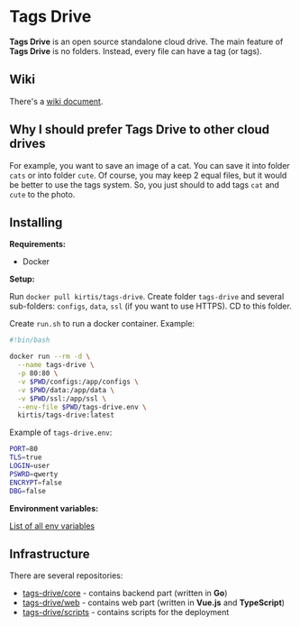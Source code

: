 # Tags Drive

**Tags Drive** is an open source standalone cloud drive. The main feature of **Tags Drive** is no folders. Instead, every file can have a tag (or tags).

## Wiki

There's a [wiki document](WIKI.md).

## Why I should prefer Tags Drive to other cloud drives

For example, you want to save an image of a cat. You can save it into folder `cats` or into folder `cute`. Of course, you may keep 2 equal files, but it would be better to use the tags system. So, you just should to add tags `cat` and `cute` to the photo.

## Installing

**Requirements:**

- Docker

**Setup:**

Run `docker pull kirtis/tags-drive`. Create folder `tags-drive` and several sub-folders: `configs`, `data`, `ssl` (if you want to use HTTPS). CD to this folder.

Create `run.sh` to run a docker container. Example:

```sh
#!bin/bash

docker run --rm -d \
  --name tags-drive \
  -p 80:80 \
  -v $PWD/configs:/app/configs \
  -v $PWD/data:/app/data \
  -v $PWD/ssl:/app/ssl \
  --env-file $PWD/tags-drive.env \
  kirtis/tags-drive:latest
```

Example of `tags-drive.env`:

```bash
PORT=80
TLS=true
LOGIN=user
PSWRD=qwerty
ENCRYPT=false
DBG=false
```

**Environment variables:**

[List of all env variables](https://github.com/tags-drive/core#environment-variables)

## Infrastructure

There are several repositories:

- [tags-drive/core](https://github.com/tags-drive/core) - contains backend part (written in **Go**)
- [tags-drive/web](https://github.com/tags-drive/web) - contains web part (written in **Vue.js** and **TypeScript**)
- [tags-drive/scripts](https://github.com/tags-drive/scripts) - contains scripts for the deployment
